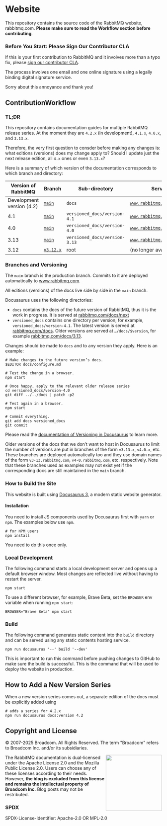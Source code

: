 # Website

This repository contains the source code of the RabbitMQ website, rabbitmq.com.
**Please make sure to read the Workflow section before contributing**.

### Before You Start: Please Sign Our Contributor CLA

If this is your first contribution to RabbitMQ and it involves more than a typo fix,
please [sign our contributor CLA](https://github.com/rabbitmq/cla).

The process involves one email and one online signature using a legally binding digital signature service.

Sorry about this annoyance and thank you!

## ContributionWorkflow

### TL;DR

This repository contains documentation guides for multiple RabbitMQ release series.
At the moment they are `4.2.x` (in development), `4.1.x`, `4.0.x`, and `3.13.x`.

Therefore, the very first question to consder before making any changes is:
what editions (versions) does my change apply to? Should I update just the next release edition,
all `4.x` ones or even `3.13.x`?

Here is a summary of which version of the documentation corresponds to which
branch and directory:

| Version of RabbitMQ | Branch | Sub-directory | Served at |
|---------------------|--------|---------------|-----------|
| Development version (4.2) | [`main`](https://github.com/rabbitmq/rabbitmq-website/tree/main) | `docs` | [`www.rabbitmq.com/docs/next`](https://www.rabbitmq.com/docs/next) |
| 4.1 | [`main`](https://github.com/rabbitmq/rabbitmq-website/tree/main) | `versioned_docs/version-4.1` | [`www.rabbitmq.com/docs`](https://www.rabbitmq.com/docs) |
| 4.0 | [`main`](https://github.com/rabbitmq/rabbitmq-website/tree/main) | `versioned_docs/version-4.0` | [`www.rabbitmq.com/docs`](https://www.rabbitmq.com/docs/4.0) |
| 3.13 | [`main`](https://github.com/rabbitmq/rabbitmq-website/tree/main) | `versioned_docs/version-3.13` | [`www.rabbitmq.com/docs/3.13`](https://www.rabbitmq.com/docs/3.13) |
| 3.12 | [`v3.12.x`](https://github.com/rabbitmq/rabbitmq-website/tree/v3.12.x) | root | (no longer available) |

### Branches and Versioning

The `main` branch is the production branch. Commits to it are deployed
automatically to www.rabbitmq.com.

All editions (versions) of the docs live side by side in the `main` branch.

Docusaurus uses the following directories:

* `docs` contains the docs of the future version of RabbitMQ, thus it is the
  work in progress. It is served at [rabbitmq.com/docs/next](https://www.rabbitmq.com/docs/next)
* `versioned_docs` contains one directory per version; for example,
  `versioned_docs/version-4.1`. The latest version is served at
  [rabbitmq.com/docs](https://www.rabbitmq.com/docs). Older versions are served at
  `…/docs/$version`, for example [rabbitmq.com/docs/3.13](https://www.rabbitmq.com/docs/3.13).

Changes should be made to `docs` and to any version they apply. Here is an
example:

```
# Make changes to the future version’s docs.
$EDITOR docs/configure.md

# Test the change in a browser.
npm start

# Once happy, apply to the relevant older release series
cd versioned_docs/version-4.0
git diff ../../docs | patch -p2

# Test again in a browser.
npm start

# Commit everything.
git add docs versioned_docs
git commit
```

Please read the [documentation of Versioning in Docusaurus](https://docusaurus.io/docs/versioning) to learn more.

Older versions of the docs that we don’t want to host in Docusaurus to limit
the number of versions are put in branches of the form `v3.13.x`, `v4.0.x`,
etc. These branches are deployed automatically too and they use domain names of
the form `v3-13.rabbitmq.com`, `v4-0.rabbitmq.com`, etc. respectively. Note
that these branches used as examples may not exist yet if the corresponding
docs are still maintained in the `main` branch.

### How to Build the Site

This website is built using [Docusaurus 3](https://docusaurus.io/), a modern
static website generator.

#### Installation

You need to install JS components used by Docusaurus first with `yarn` or `npm`.
The examples below use `npm`.

``` shell
# for NPM users
npm install
```

You need to do this once only.

### Local Development

The following command starts a local development server and opens up a default browser
window. Most changes are reflected live without having to restart the server.

``` shell
npm start
```

To use a different browser, for example, Brave Beta, set the `BROWSER` env variable
when running `npm start`:

``` shell
BROWSER="Brave Beta" npm start
```

### Build

The following command generates static content into the `build` directory and
can be served using any static contents hosting service.

``` shell
npm run docusaurus '--' build '--dev'
```

This is important to run this command before pushing changes to GitHub to make
sure the build is successful. This is the command that will be used to deploy
the website in production.

## How to Add a New Version Series

When a new version series comes out, a separate edition of the docs must
be explicitly added using

```shell
# adds a series for 4.2.x
npm run docusaurus docs:version 4.2
```


## Copyright and License

© 2007-2025 Broadcom. All Rights Reserved. The term "Broadcom" refers to
Broadcom Inc. and/or its subsidiaries.

<img align="right" width="180" src="http://mirrors.creativecommons.org/presskit/buttons/88x31/svg/by-nc-nd.eu.svg">

The RabbitMQ documentation is dual-licensed under the Apache License 2.0 and
the Mozilla Public License 2.0. Users can choose any of these licenses
according to their needs. However, **the blog is excluded from this license and
remains the intellectual property of Broadcom Inc.** Blog posts may not be
restributed.

### SPDX

SPDX-License-Identifier: Apache-2.0 OR MPL-2.0

